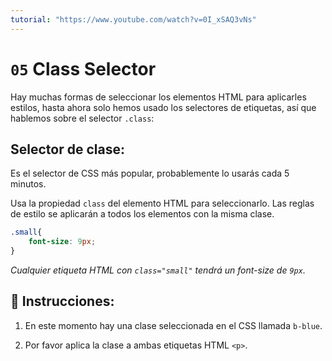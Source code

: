 ```yaml
---
tutorial: "https://www.youtube.com/watch?v=0I_xSAQ3vNs"
---
```


# `05` Class Selector

Hay muchas formas de seleccionar los elementos HTML para aplicarles estilos, hasta ahora solo hemos usado los selectores de etiquetas, así que hablemos sobre el selector `.class`:

## Selector de clase:

Es el selector de CSS más popular, probablemente lo usarás cada 5 minutos.

Usa la propiedad `class` del elemento HTML para seleccionarlo. Las reglas de estilo se aplicarán a todos los elementos con la misma clase.

```css
.small{
    font-size: 9px;
}
```

*Cualquier etiqueta HTML con `class="small"` tendrá un font-size de `9px`.*

## 📝 Instrucciones:

1. En este momento hay una clase seleccionada en el CSS llamada `b-blue`.

2. Por favor aplica la clase a ambas etiquetas HTML `<p>`.
